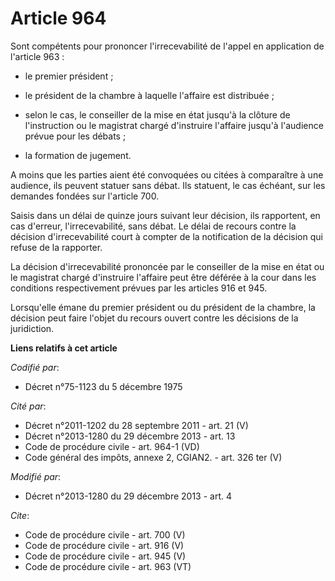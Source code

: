# Article 964

Sont compétents pour prononcer l'irrecevabilité de l'appel en application de l'article 963 :

- le premier président ;

- le président de la chambre à laquelle l'affaire est distribuée ;

- selon le cas, le conseiller de la mise en état jusqu'à la clôture de l'instruction ou le magistrat chargé d'instruire
l'affaire jusqu'à l'audience prévue pour les débats ;

- la formation de jugement. 

A moins que les parties aient été convoquées ou citées à comparaître à une audience, ils peuvent statuer sans débat. Ils
statuent, le cas échéant, sur les demandes fondées sur l'article 700. 

Saisis dans un délai de quinze jours suivant leur décision, ils rapportent, en cas d'erreur, l'irrecevabilité, sans débat. Le
délai de recours contre la décision d'irrecevabilité court à compter de la notification de la décision qui refuse de la
rapporter. 

La décision d'irrecevabilité prononcée par le conseiller de la mise en état ou le magistrat chargé d'instruire l'affaire peut
être déférée à la cour dans les conditions respectivement prévues par les articles 916 et 945. 

Lorsqu'elle émane du premier président ou du président de la chambre, la décision peut faire l'objet du recours ouvert contre
les décisions de la juridiction.

**Liens relatifs à cet article**

_Codifié par_:

  - Décret n°75-1123 du 5 décembre 1975

_Cité par_:

  - Décret n°2011-1202 du 28 septembre 2011 - art. 21 (V)
  - Décret n°2013-1280 du 29 décembre 2013 - art. 13
  - Code de procédure civile - art. 964-1 (VD)
  - Code général des impôts, annexe 2, CGIAN2. - art. 326 ter (V)

_Modifié par_:

  - Décret n°2013-1280 du 29 décembre 2013 - art. 4

_Cite_:

  - Code de procédure civile - art. 700 (V)
  - Code de procédure civile - art. 916 (V)
  - Code de procédure civile - art. 945 (V)
  - Code de procédure civile - art. 963 (VT)
